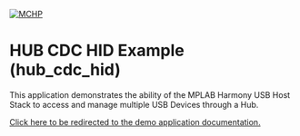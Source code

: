 

[![MCHP](https://www.microchip.com/ResourcePackages/Microchip/assets/dist/images/logo.png)](https://www.microchip.com)

# HUB CDC HID Example (hub_cdc_hid)

This application demonstrates the ability of the MPLAB Harmony USB Host Stack to access and manage multiple USB Devices through a Hub.

[Click here to be redirected to the demo application documentation.](../../docs/docs_md/GUID-3EF64A8C-1650-42DE-90B7-4A1818495A29.md)